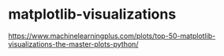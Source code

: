 # matplotlib-visualizations
https://www.machinelearningplus.com/plots/top-50-matplotlib-visualizations-the-master-plots-python/

